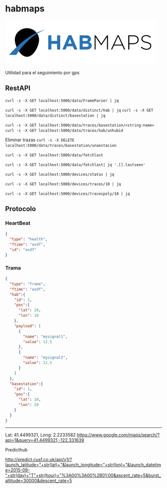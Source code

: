 # habmaps

![](habmaps/uiserver/src/assets/img/brand/argon-react-white.png)

Utilidad para el seguimiento por gps

## RestAPI

`curl -s -X GET localhost:5000/data/FrameParser | jq`

`curl -s -X GET localhost:5000/data/distinct/hab | jq`
`curl -s -X GET localhost:5000/data/distinct/basestation | jq`

`curl -s -X GET localhost:5000/data/traces/basestation/<string:name>`
`curl -s -X GET localhost:5000/data/traces/hab/unhubid`


Eliminar trazas
`curl -s -X DELETE localhost:5000/data/traces/basestation/unaestacion`


`curl -s -X GET localhost:5000/data/fetchlast`

`curl -s -X GET localhost:5000/data/fetchlast| jq '.[].lastseen'`


`curl -s -X GET localhost:5000/devices/status | jq`

`curl -s -X GET localhost:5000/devices/traces/10 | jq`

`curl -s -X GET localhost:5000/devices/tracespoly/10 | jq`

## Protocolo

### HeartBeat

```json
{
  "type": "health",
  "ftime": "asdf",
  "id": "asdf"
}
```


### Trama

```json
{
  "type": "frame",
  "ftime": "asdf",
  "hab":{
    "id": 1,
    "pos":{
      "lat": 20,
      "lon": 10
    },
    "payload": [
      {
        "name": "mysignal1",
        "value": 12.5
      },
      {
        "name": "mysignal2",
        "value": 12.5
      }
    ]
  },
  "basestation":{
    "id": 1,
    "pos":{
      "lat": 10,
      "lon": 20
    }
  }
}
```


-----------
Lat: 41.4499321, Long: 2.2233582
https://www.google.com/maps/search/?api=1&query=41.4499321,-122.331639


Predicthub

http://predict.cusf.co.uk/api/v1/?launch_latitude="+str(lat)+"&launch_longitude="+str(lon)+"&launch_datetime=2015-09-"+str(day)+"T"+str(hour)+"%3A00%3A00%2B01:00&ascent_rate=5&burst_altitude=30000&descent_rate=5
